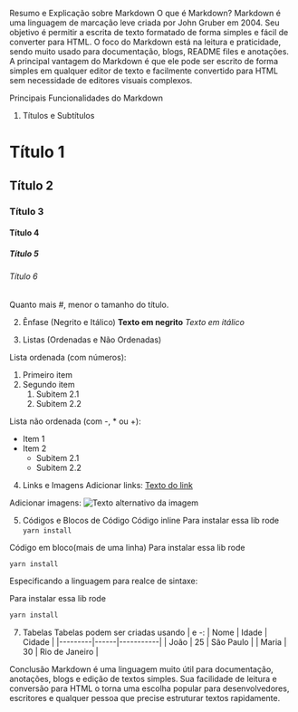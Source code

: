Resumo e Explicação sobre Markdown
O que é Markdown?
Markdown é uma linguagem de marcação leve criada por John Gruber em 2004. Seu objetivo é permitir a escrita de texto formatado de forma simples e fácil de converter para HTML.
O foco do Markdown está na leitura e praticidade, sendo muito usado para documentação, blogs, README files e anotações.
A principal vantagem do Markdown é que ele pode ser escrito de forma simples em qualquer editor de texto e facilmente convertido para HTML sem necessidade de editores visuais complexos.

Principais Funcionalidades do Markdown

1. Títulos e Subtítulos
# Título 1
## Título 2
### Título 3
#### Título 4
##### Título 5
###### Título 6
Quanto mais #, menor o tamanho do título.

2. Ênfase (Negrito e Itálico)
**Texto em negrito**
*Texto em itálico*

3. Listas (Ordenadas e Não Ordenadas)

Lista ordenada (com números):
1. Primeiro item
2. Segundo item
   1. Subitem 2.1
   2. Subitem 2.2


Lista não ordenada (com -, * ou +):
- Item 1
- Item 2
  - Subitem 2.1
  - Subitem 2.2

4. Links e Imagens
Adicionar links:
[Texto do link](https://exemplo.com)

Adicionar imagens:
![Texto alternativo da imagem](https://exemplo.com/imagem.jpg)

5. Códigos e Blocos de Código
Código inline
Para instalar essa lib rode `yarn install`

Código em bloco(mais de uma linha)
Para instalar essa lib rode 
```
yarn install
```

Especificando a linguagem para realce de sintaxe:

Para instalar essa lib rode 
```bash
yarn install
```






7. Tabelas
Tabelas podem ser criadas usando | e -:
| Nome    | Idade | Cidade     |
|---------|------|-----------|
| João    | 25   | São Paulo |
| Maria   | 30   | Rio de Janeiro |


Conclusão
Markdown é uma linguagem muito útil para documentação, anotações, blogs e edição de textos simples. Sua facilidade de leitura e conversão para HTML o torna uma escolha popular para desenvolvedores, escritores e qualquer pessoa que precise estruturar textos rapidamente.

